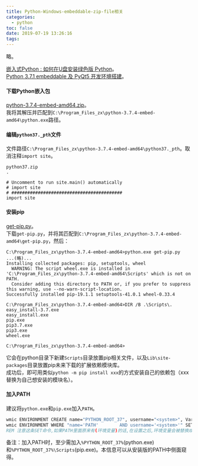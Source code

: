 ```yaml
---
title: Python-Windows-embeddable-zip-file相关
categories:
  - python
toc: false
date: 2019-07-19 13:26:16
tags:
---
```

略。
<!-- more -->

[嵌入式Python : 如何在U盘安装绿色版 Python](https://baijiahao.baidu.com/s?id=1592976804446590381)。  
[Python 3.7.1 embeddable 及 PyQt5 开发环境搭建](https://blog.csdn.net/blackwoodcliff/article/details/84844917)。  

#### 下载Python嵌入包
[python-3.7.4-embed-amd64.zip](https://www.python.org/ftp/python/3.7.4/python-3.7.4-embed-amd64.zip)。  
我将其解压并匹配到`C:\Program_Files_zx\python-3.7.4-embed-amd64\python.exe`路径。  

#### 编辑`python37._pth`文件
文件路径`C:\Program_Files_zx\python-3.7.4-embed-amd64\python37._pth`。取消注释`import site`。  
```
python37.zip
.

# Uncomment to run site.main() automatically
# import site
# ##########################################
import site
```

#### 安装pip
[get-pip.py](https://bootstrap.pypa.io/get-pip.py)。  
下载`get-pip.py`，并将其匹配到`C:\Program_Files_zx\python-3.7.4-embed-amd64\get-pip.py`，然后：  
```
C:\Program_Files_zx\python-3.7.4-embed-amd64>python.exe get-pip.py
...(略)...
Installing collected packages: pip, setuptools, wheel
  WARNING: The script wheel.exe is installed in 'C:\Program_Files_zx\python-3.7.4-embed-amd64\Scripts' which is not on PATH.
  Consider adding this directory to PATH or, if you prefer to suppress this warning, use --no-warn-script-location.
Successfully installed pip-19.1.1 setuptools-41.0.1 wheel-0.33.4

C:\Program_Files_zx\python-3.7.4-embed-amd64>DIR /B .\Scripts\.
easy_install-3.7.exe
easy_install.exe
pip.exe
pip3.7.exe
pip3.exe
wheel.exe

C:\Program_Files_zx\python-3.7.4-embed-amd64>
```
它会在python目录下新建`Scripts`目录放置pip相关文件，以及`Lib\site-packages`目录放置pip未来下载的扩展依赖模块库。  
成功后，即可用类似`python -m pip install xxx`的方式安装自己的依赖包（xxx替换为自己想安装的模块名）。  

#### 加入PATH
建议将`python.exe`和`pip.exe`加入`PATH`。
```bat
wmic ENVIRONMENT CREATE name="PYTHON_ROOT_37", username="<system>", VariableValue="C:\Program_Files_zx\python-3.7.4-embed-amd64"
wmic ENVIRONMENT WHERE "name='PATH'        AND username='<system>'" SET VariableValue="%PATH%;%PYTHON_ROOT_37%;%PYTHON_ROOT_37%\Scripts;"
REM 注意这条SET命令,如果PATH里面原来有(环境变量)的话,在设置之后,环境变量会被替换成对应的值.
```
备注：加入PATH时，至少需加入`%PYTHON_ROOT_37%`(python.exe)和`%PYTHON_ROOT_37%\Scripts`(pip.exe)。本信息可以从安装版的PATH中侧面窥得。
